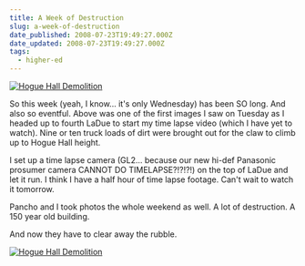 ```yaml
---
title: A Week of Destruction
slug: a-week-of-destruction
date_published: 2008-07-23T19:49:27.000Z
date_updated: 2008-07-23T19:49:27.000Z
tags:
  - higher-ed
---
```


[![Hogue Hall Demolition](http://farm4.static.flickr.com/3175/2696951554_571e74c7a8.jpg)](http://www.flickr.com/photos/asilentthing/2696951554/)

So this week (yeah, I know... it's only Wednesday) has been SO long. And also so eventful. Above was one of the first images I saw on Tuesday as I headed up to fourth LaDue to start my time lapse video (which I have yet to watch). Nine or ten truck loads of dirt were brought out for the claw to climb up to Hogue Hall height.

I set up a time lapse camera (GL2... because our new hi-def Panasonic prosumer camera CANNOT DO TIMELAPSE?!?!?!) on the top of LaDue and let it run. I think I have a half hour of time lapse footage. Can't wait to watch it tomorrow.

Pancho and I took photos the whole weekend as well. A lot of destruction. A 150 year old building.

And now they have to clear away the rubble.

[![Hogue Hall Demolition](http://farm4.static.flickr.com/3213/2697036358_e824eb58bd.jpg)](http://www.flickr.com/photos/asilentthing/2697036358/)
